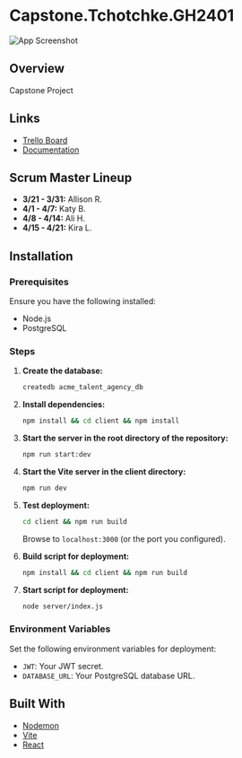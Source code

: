 # Capstone.Tchotchke.GH2401

![App Screenshot](https://github.com/Team-Tchotchke/Capstone.Tchotchke.GH2401/assets/156130068/097c51f5-f3d5-4330-b5a6-d4f6a342346e)

## Overview

Capstone Project

## Links

- [Trello Board](https://trello.com/b/PNUsHDcf/capstone-project)
- [Documentation](https://docs.google.com/spreadsheets/d/1tYqxJT_uP_ADT2LviBncoi75aRR_CYzKj5O136JIA7A/edit?usp=drive_web&ouid=104809665772122790445)

## Scrum Master Lineup

- **3/21 - 3/31:** Allison R.
- **4/1 - 4/7:** Katy B.
- **4/8 - 4/14:** Ali H.
- **4/15 - 4/21:** Kira L.

## Installation

### Prerequisites

Ensure you have the following installed:
- Node.js
- PostgreSQL

### Steps

1. **Create the database:**

    ```sh
    createdb acme_talent_agency_db
    ```

2. **Install dependencies:**

    ```sh
    npm install && cd client && npm install
    ```

3. **Start the server in the root directory of the repository:**

    ```sh
    npm run start:dev
    ```

4. **Start the Vite server in the client directory:**

    ```sh
    npm run dev
    ```

5. **Test deployment:**

    ```sh
    cd client && npm run build
    ```

    Browse to `localhost:3000` (or the port you configured).

6. **Build script for deployment:**

    ```sh
    npm install && cd client && npm run build
    ```

7. **Start script for deployment:**

    ```sh
    node server/index.js
    ```

### Environment Variables

Set the following environment variables for deployment:

- `JWT`: Your JWT secret.
- `DATABASE_URL`: Your PostgreSQL database URL.

## Built With

- [Nodemon](https://nodemon.io/)
- [Vite](https://vitejs.dev/)
- [React](https://reactjs.org/)
